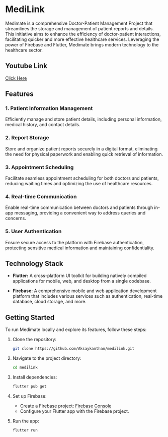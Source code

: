 # MediLink

Medimate is a comprehensive Doctor-Patient Management Project that streamlines the storage and management of patient reports and details. This initiative aims to enhance the efficiency of doctor-patient interactions, facilitating quicker and more effective healthcare services. Leveraging the power of Firebase and Flutter, Medimate brings modern technology to the healthcare sector.


## Youtube Link
<a href = "youtube.com/watch?v=W9BMn6rp2FA" target = "_blank"> Click Here </a>

## Features

### 1. Patient Information Management

Efficiently manage and store patient details, including personal information, medical history, and contact details.

### 2. Report Storage

Store and organize patient reports securely in a digital format, eliminating the need for physical paperwork and enabling quick retrieval of information.

### 3. Appointment Scheduling

Facilitate seamless appointment scheduling for both doctors and patients, reducing waiting times and optimizing the use of healthcare resources.

### 4. Real-time Communication

Enable real-time communication between doctors and patients through in-app messaging, providing a convenient way to address queries and concerns.

### 5. User Authentication

Ensure secure access to the platform with Firebase authentication, protecting sensitive medical information and maintaining confidentiality.

## Technology Stack

- **Flutter:** A cross-platform UI toolkit for building natively compiled applications for mobile, web, and desktop from a single codebase.

- **Firebase:** A comprehensive mobile and web application development platform that includes various services such as authentication, real-time database, cloud storage, and more.

## Getting Started

To run Medimate locally and explore its features, follow these steps:

1. Clone the repository:
   ```bash
   git clone https://github.com/Aksaykanthan/medilink.git
   ```

2. Navigate to the project directory:
   ```bash
   cd medilink
   ```

3. Install dependencies:
   ```bash
   flutter pub get
   ```

4. Set up Firebase:
   - Create a Firebase project: [Firebase Console](https://console.firebase.google.com/)
   - Configure your Flutter app with the Firebase project.

5. Run the app:
   ```bash
   flutter run
   ```
